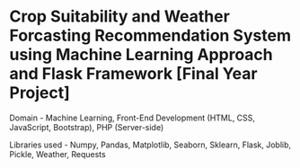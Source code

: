 # Crop Suitability and Weather Forcasting Recommendation System using Machine Learning Approach and Flask Framework [Final Year Project]


Domain - Machine Learning, Front-End Development (HTML, CSS, JavaScript, Bootstrap), PHP (Server-side)

Libraries used - Numpy, Pandas, Matplotlib, Seaborn, Sklearn, Flask, Joblib, Pickle, Weather, Requests
